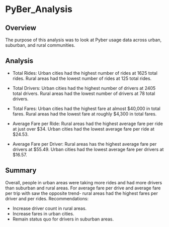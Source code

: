 # PyBer_Analysis

## Overview

The purpose of this analysis was to look at Pyber usage data across urban, suburban, and rural communities. 

## Analysis

- Total Rides: Urban cities had the highest number of rides at 1625 total rides. Rural areas had the lowest number of rides at 125 total rides.

- Total Drivers: Urban cities had the highest number of drivers at 2405 total drivers. Rural areas had the lowest number of drivers at 78 total drivers.

- Total Fares: Urban cities had the highest fare at almost $40,000 in total fares. Rural areas had the lowest fare at roughly $4,300 in total fares.

- Average Fare per Ride: Rural areas had the highest average fare per ride at just over $34. Urban cities had the lowest average fare per ride at $24.53.

- Average Fare per Driver: Rural areas has the highest average fare per drivers at $55.49. Urban cities had the lowest average fare per drivers at $16.57.

## Summary

Overall, people in urban areas were taking more rides and had more drivers than suburban and rural areas. For average fare per drive and average fare per trip with saw the opposite trend- rural areas had the highest fares per driver and per rides. Recommendations:
- Increase driver count in rural areas.
- Increase fares in urban cities.
- Remain status quo for drivers in suburban areas.